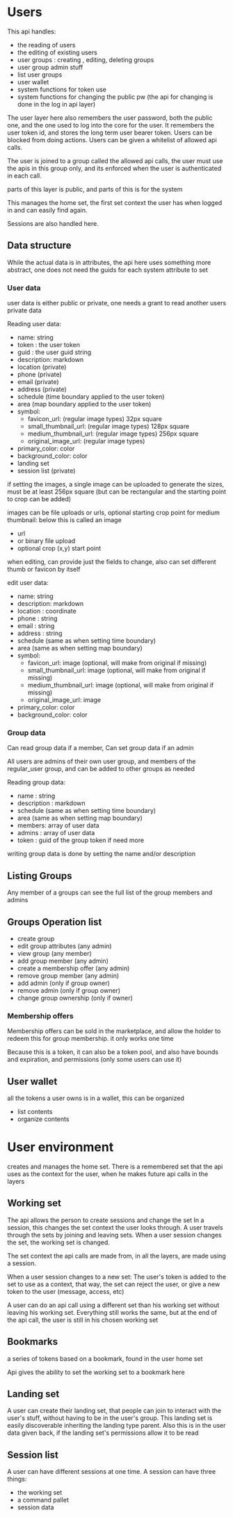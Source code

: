 # Users

This api handles:
* the reading of users
* the editing of existing users
* user groups : creating , editing, deleting groups
* user group admin stuff
* list user groups
* user wallet
* system functions for token use
* system functions for changing the public pw (the api for changing is done in the log in api layer)

The user layer here also remembers the user password, both the public one, and the one used to log into the core for the user.
It remembers the user token id, and stores the long term user bearer token. Users can be blocked from doing actions. Users can be given a whitelist of allowed api calls.

The user is joined to a group called the allowed api calls, the user must use the apis in this group only, and its enforced when the user is authenticated in each call.

parts of this layer is public, and parts of this is for the system

This manages the home set, the first set context the user has when logged in and can easily find again.

Sessions are also handled here.


## Data structure

While the actual data is in attributes, the api here uses something more abstract, one does not need the guids for each system attribute to set

### User data

user data is either public or private, one needs a grant to read another users private data

Reading user data:

* name: string
* token : the user token
* guid : the user guid string
* description: markdown
* location (private)
* phone (private)
* email (private)
* address (private)
* schedule (time boundary applied to the user token)
* area (map boundary applied to the user token)
* symbol:
    * favicon_url:   (regular image types) 32px square
    * small_thumbnail_url:  (regular image types) 128px square
    * medium_thumbnail_url:  (regular image types) 256px square
    * original_image_url:   (regular image types)
* primary_color: color
* background_color: color
* landing set 
* session list  (private)



if setting the images, a single image can be uploaded to generate the sizes, must be at least 256px square
(but can be rectangular and the starting point to crop can be added)

images can be file uploads or urls, optional starting crop point for medium thumbnail: below this is called an image
* url
* or binary file upload
* optional crop (x,y) start point

when editing, can provide just the fields to change, also can set different thumb or favicon by itself

edit user data:

* name: string
* description: markdown
* location : coordinate
* phone : string
* email : string
* address : string
* schedule (same as when setting time boundary)
* area (same as when setting map boundary)
* symbol:
    * favicon_url:   image (optional, will make from original if missing)
    * small_thumbnail_url:  image (optional, will make from original if missing)
    * medium_thumbnail_url:  image (optional, will make from original if missing)
    * original_image_url:   image
* primary_color: color
* background_color: color




### Group data

Can read group data if a member, Can set group data if an admin

All users are admins of their own user group, and members of the regular_user group, and can be added to other groups as needed

Reading group data:
* name : string
* description : markdown
* schedule (same as when setting time boundary)
* area (same as when setting map boundary)
* members: array of user data
* admins : array of user data
* token : guid of the group token if need more


writing group data is done by setting the name and/or description



## Listing Groups

Any member of a groups can see the full list of the group members and admins

## Groups Operation list

* create group
* edit group attributes (any admin)
* view group (any member)
* add group member (any admin)
* create a membership offer (any admin)
* remove group member (any admin)
* add admin (only if group owner)
* remove admin (only if group owner)
* change group ownership (only if owner)

### Membership offers

Membership offers can be sold in the marketplace, and allow the holder to redeem this for group membership. it only works one time

Because this is a token, it can also be a token pool, and also have bounds and expiration, and permissions (only some users can use it)

## User wallet

all the tokens a user owns is in a wallet, this can be organized

* list contents
* organize contents

# User environment

creates and manages the home set. There is a remembered set that the api uses as the context for the user, when he makes future api calls in the layers

## Working set

The api allows the person to create sessions and change the set
In a session, this changes the set context the user looks through.
A user travels through the sets by joining and leaving sets. 
When a user session changes the set, the working set is changed.

The set context the api calls are made from, in all the layers, are made using a session.

When a user session changes to a new set:
The user's token is added to the set to use as a context, that way, the set can reject the user, or give a new token to the user (message, access, etc)

A user can do an api call using a different set than his working set without leaving his working set. 
Everything still works the same, but at the end of the api call, the user is still in his chosen working set

## Bookmarks

a series of tokens based on a bookmark, found in the user home set

Api gives the ability to set the working set to a bookmark here

## Landing set

A user can create their landing set, that people can join to interact with the user's stuff, without having to be in the user's group.
This landing set is easily discoverable inheriting the landing type parent. Also this is in the user data given back, if the landing set's permissions allow it to be read

## Session list
A user can have different sessions at one time. A session can have three things:

* the working set
* a command pallet
* session data

